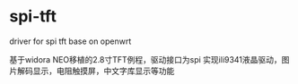 # spi-tft
driver for spi tft base on openwrt

基于widora NEO移植的2.8寸TFT例程，驱动接口为spi
实现ili9341液晶驱动，图片解码显示，电阻触摸屏，中文字库显示等功能